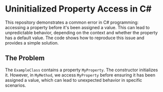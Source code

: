 # Uninitialized Property Access in C#

This repository demonstrates a common error in C# programming: accessing a property before it's been assigned a value.  This can lead to unpredictable behavior, depending on the context and whether the property has a default value. The code shows how to reproduce this issue and provides a simple solution.

## The Problem

The `ExampleClass` contains a property `MyProperty`. The constructor initializes it. However, in `MyMethod`, we access `MyProperty` before ensuring it has been assigned a value, which can lead to unexpected behavior in specific scenarios.